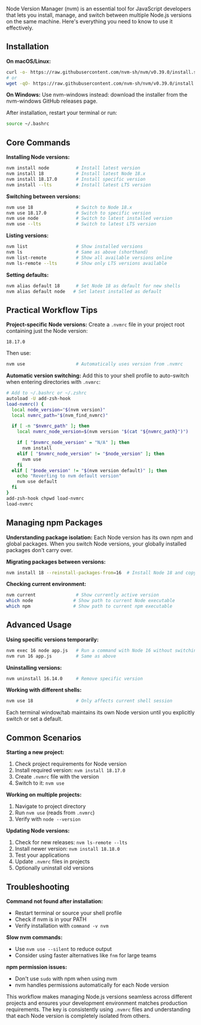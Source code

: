 Node Version Manager (nvm) is an essential tool for JavaScript developers that lets you install, manage, and switch between multiple Node.js versions on the same machine. Here's everything you need to know to use it effectively.

## Installation

**On macOS/Linux:**

```bash
curl -o- https://raw.githubusercontent.com/nvm-sh/nvm/v0.39.0/install.sh | bash
# or
wget -qO- https://raw.githubusercontent.com/nvm-sh/nvm/v0.39.0/install.sh | bash
```

**On Windows:** Use nvm-windows instead: download the installer from the nvm-windows GitHub releases page.

After installation, restart your terminal or run:

```bash
source ~/.bashrc
```

## Core Commands

**Installing Node versions:**

```bash
nvm install node          # Install latest version
nvm install 18            # Install latest Node 18.x
nvm install 18.17.0       # Install specific version
nvm install --lts         # Install latest LTS version
```

**Switching between versions:**

```bash
nvm use 18                # Switch to Node 18.x
nvm use 18.17.0           # Switch to specific version
nvm use node              # Switch to latest installed version
nvm use --lts             # Switch to latest LTS version
```

**Listing versions:**

```bash
nvm list                  # Show installed versions
nvm ls                    # Same as above (shorthand)
nvm list-remote           # Show all available versions online
nvm ls-remote --lts       # Show only LTS versions available
```

**Setting defaults:**

```bash
nvm alias default 18      # Set Node 18 as default for new shells
nvm alias default node   # Set latest installed as default
```

## Practical Workflow Tips

**Project-specific Node versions:** Create a `.nvmrc` file in your project root containing just the Node version:

```
18.17.0
```

Then use:

```bash
nvm use                   # Automatically uses version from .nvmrc
```

**Automatic version switching:** Add this to your shell profile to auto-switch when entering directories with `.nvmrc`:

```bash
# Add to ~/.bashrc or ~/.zshrc
autoload -U add-zsh-hook
load-nvmrc() {
  local node_version="$(nvm version)"
  local nvmrc_path="$(nvm_find_nvmrc)"

  if [ -n "$nvmrc_path" ]; then
    local nvmrc_node_version=$(nvm version "$(cat "${nvmrc_path}")")

    if [ "$nvmrc_node_version" = "N/A" ]; then
      nvm install
    elif [ "$nvmrc_node_version" != "$node_version" ]; then
      nvm use
    fi
  elif [ "$node_version" != "$(nvm version default)" ]; then
    echo "Reverting to nvm default version"
    nvm use default
  fi
}
add-zsh-hook chpwd load-nvmrc
load-nvmrc
```

## Managing npm Packages

**Understanding package isolation:** Each Node version has its own npm and global packages. When you switch Node versions, your globally installed packages don't carry over.

**Migrating packages between versions:**

```bash
nvm install 18 --reinstall-packages-from=16  # Install Node 18 and copy global packages from Node 16
```

**Checking current environment:**

```bash
nvm current               # Show currently active version
which node               # Show path to current Node executable
which npm                # Show path to current npm executable
```

## Advanced Usage

**Using specific versions temporarily:**

```bash
nvm exec 16 node app.js   # Run a command with Node 16 without switching
nvm run 16 app.js         # Same as above
```

**Uninstalling versions:**

```bash
nvm uninstall 16.14.0     # Remove specific version
```

**Working with different shells:**

```bash
nvm use 18                # Only affects current shell session
```

Each terminal window/tab maintains its own Node version until you explicitly switch or set a default.

## Common Scenarios

**Starting a new project:**

1. Check project requirements for Node version
2. Install required version: `nvm install 18.17.0`
3. Create `.nvmrc` file with the version
4. Switch to it: `nvm use`

**Working on multiple projects:**

1. Navigate to project directory
2. Run `nvm use` (reads from `.nvmrc`)
3. Verify with `node --version`

**Updating Node versions:**

1. Check for new releases: `nvm ls-remote --lts`
2. Install newer version: `nvm install 18.18.0`
3. Test your applications
4. Update `.nvmrc` files in projects
5. Optionally uninstall old versions

## Troubleshooting

**Command not found after installation:**

- Restart terminal or source your shell profile
- Check if nvm is in your PATH
- Verify installation with `command -v nvm`

**Slow nvm commands:**

- Use `nvm use --silent` to reduce output
- Consider using faster alternatives like `fnm` for large teams

**npm permission issues:**

- Don't use `sudo` with npm when using nvm
- nvm handles permissions automatically for each Node version

This workflow makes managing Node.js versions seamless across different projects and ensures your development environment matches production requirements. The key is consistently using `.nvmrc` files and understanding that each Node version is completely isolated from others.
